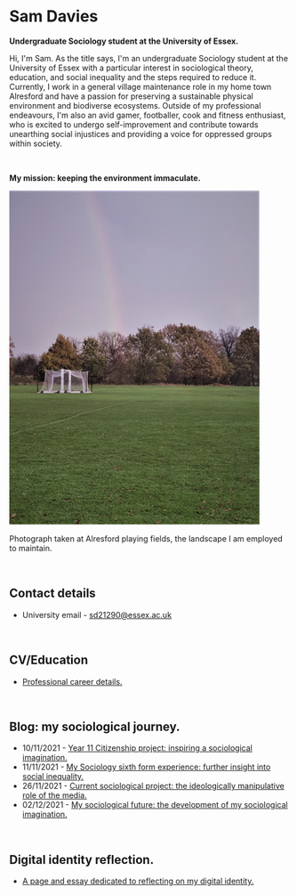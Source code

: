 # **Sam Davies**
**Undergraduate Sociology student at the University of Essex.**

Hi, I'm Sam. As the title says, I'm an undergraduate Sociology student at the University of Essex with a particular interest in sociological theory, education, and social inequality and the steps required to reduce it. Currently, I work in a general village maintenance role in my home town Alresford and have a passion for preserving a sustainable physical environment and biodiverse ecosystems. Outside of my professional endeavours, I'm also an avid gamer, footballer, cook and fitness enthusiast, who is excited to undergo self-improvement and contribute towards unearthing social injustices and providing a voice for oppressed groups within society.

<br>

**My mission: keeping the environment immaculate.**

<img src="assets/img/GitHub%20homepage%20photo.jpg" width="450" height="600" />

Photograph taken at Alresford playing fields, the landscape I am employed to maintain.

<br>

## Contact details
- University email - sd21290@essex.ac.uk

<br>

## CV/Education

- [Professional career details.](posts/2021-12-06-Sam-Davies-education.md) 

<br> 

## Blog: my sociological journey.
- 10/11/2021 - [Year 11 Citizenship project: inspiring a sociological imagination.](posts/2021-11-10-year-eleven-project.md)
- 11/11/2021 - [My Sociology sixth form experience: further insight into social inequality.](posts/2021-11-11-sociology-at-sixth-form.md)
- 26/11/2021 - [Current sociological project: the ideologically manipulative role of the media.](posts/2021-11-26-current-sociological-project.md)
- 02/12/2021 - [My sociological future: the development of my sociological imagination.](posts/2021-12-02-sociological-imagination-in-the-future.md)

<br>

## Digital identity reflection.
- [A page and essay dedicated to reflecting on my digital identity.](di-reflection.md)
